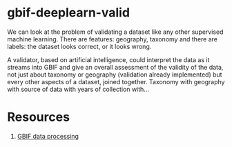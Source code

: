 # gbif-deeplearn-valid

We can look at the problem of validating a dataset like any other supervised machine learning. There are features: geography, taxonomy and there are labels: the dataset looks correct, or it looks wrong.

A validator, based on artificial intelligence, could interpret the data as it streams into GBIF and give an overall assessment of the validity of the data, not just about taxonomy or geography (validation already implemented) but every other aspects of a dataset, joined together. Taxonomy with geography with source of data with years of collection with...

# Resources

1. [GBIF data processing](https://www.gbif.org/data-processing)
